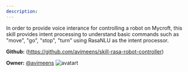 ```yaml
---
description: 
---
```

In order to provide voice interance for controlling a robot on Mycroft, this skill provides intent processing to understand basic commands such as "move", "go", "stop", "turn" using RasaNLU as the intent processor.

**Github:** (https://github.com/avimeens/skill-rasa-robot-controller)

**Owner:** [@avimeens](https://github.com/avimeens) ![avatart](https://avatars1.githubusercontent.com/u/35736823?v=4)

